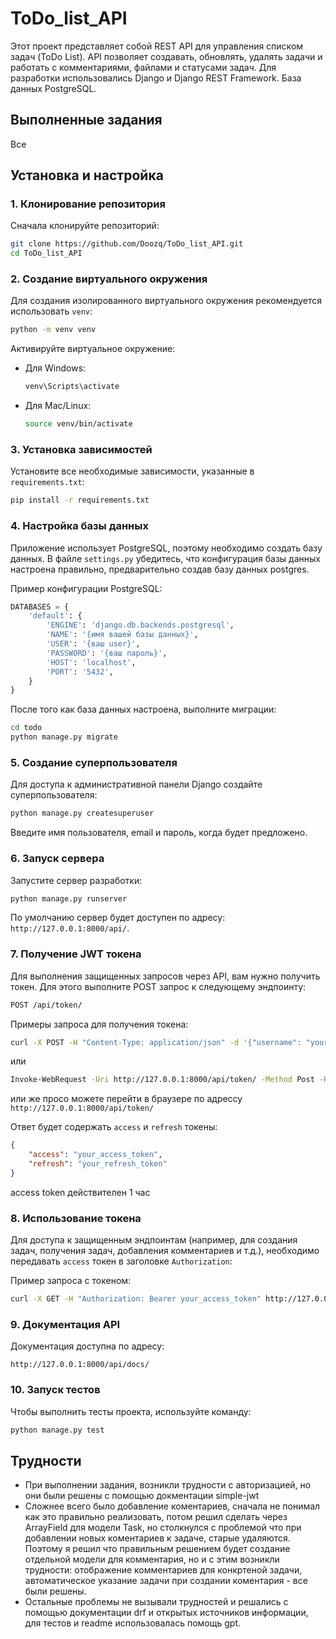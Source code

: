 # ToDo_list_API

Этот проект представляет собой REST API для управления списком задач (ToDo List). API позволяет создавать, обновлять, удалять задачи и работать с комментариями, файлами и статусами задач. Для разработки использовались Django и Django REST Framework. База данных PostgreSQL.

## Выполненные задания

Все

## Установка и настройка

### 1. Клонирование репозитория

Сначала клонируйте репозиторий:

```bash
git clone https://github.com/Doozq/ToDo_list_API.git
cd ToDo_list_API
```

### 2. Создание виртуального окружения

Для создания изолированного виртуального окружения рекомендуется использовать `venv`:

```bash
python -m venv venv
```

Активируйте виртуальное окружение:

- Для Windows:
  ```bash
  venv\Scripts\activate
  ```

- Для Mac/Linux:
  ```bash
  source venv/bin/activate
  ```

### 3. Установка зависимостей

Установите все необходимые зависимости, указанные в `requirements.txt`:

```bash
pip install -r requirements.txt
```

### 4. Настройка базы данных

Приложение использует PostgreSQL, поэтому необходимо создать базу данных. В файле `settings.py` убедитесь, что конфигурация базы данных настроена правильно, предварительно создав базу данных postgres.

Пример конфигурации PostgreSQL:

```python
DATABASES = {
    'default': {
        'ENGINE': 'django.db.backends.postgresql',
        'NAME': '{имя вашей базы данных}',
        'USER': '{ваш user}',
        'PASSWORD': '{ваш пароль}',
        'HOST': 'localhost',
        'PORT': '5432',
    }
}
```

После того как база данных настроена, выполните миграции:

```bash
cd todo
python manage.py migrate
```

### 5. Создание суперпользователя

Для доступа к административной панели Django создайте суперпользователя:

```bash
python manage.py createsuperuser
```

Введите имя пользователя, email и пароль, когда будет предложено.

### 6. Запуск сервера

Запустите сервер разработки:

```bash
python manage.py runserver
```

По умолчанию сервер будет доступен по адресу: `http://127.0.0.1:8000/api/`.

### 7. Получение JWT токена

Для выполнения защищенных запросов через API, вам нужно получить токен. Для этого выполните POST запрос к следующему эндпоинту:

```bash
POST /api/token/
```

Примеры запроса для получения токена:

```bash
curl -X POST -H "Content-Type: application/json" -d '{"username": "your_username", "password": "your_password"}' http://127.0.0.1:8000/api/token/
```
или
```bash
Invoke-WebRequest -Uri http://127.0.0.1:8000/api/token/ -Method Post -Headers @{"Content-Type"="application/json"} -Body '{"username": "your_username", "password": "your_password"}'
```
или же просо можете перейти в браузере по адрессу `http://127.0.0.1:8000/api/token/`

Ответ будет содержать `access` и `refresh` токены:

```json
{
    "access": "your_access_token",
    "refresh": "your_refresh_token"
}
```
access token действителен 1 час


### 8. Использование токена

Для доступа к защищенным эндпоинтам (например, для создания задач, получения задач, добавления комментариев и т.д.), необходимо передавать `access` токен в заголовке `Authorization`:

Пример запроса с токеном:

```bash
curl -X GET -H "Authorization: Bearer your_access_token" http://127.0.0.1:8000/api/tasks/
```

### 9. Документация API

Документация доступна по адресу:

```
http://127.0.0.1:8000/api/docs/
```

### 10. Запуск тестов

Чтобы выполнить тесты проекта, используйте команду:

```bash
python manage.py test
```

## Трудности
- При выполнении задания, возникли трудности с авторизацией, но они были решены с помощью докментации simple-jwt
- Сложнее всего было добавление коментариев, сначала не понимал как это правильно реализовать, потом решил сделать через ArrayField для модели Task, но столкнулся с проблемой что при добавлении новых коментариев к задаче, старые удаляются. Поэтому я решил что правильным решением будет создание отдельной модели для комментария, но и с этим возникли трудности: отображение комментариев для конкртеной задачи, автоматическое указание задачи при создании коментария - все были решены.
- Остальные проблемы не вызывали трудностей и решались с помощью документации drf и открытых источников информации, для тестов и readme использовалась помощь gpt.
